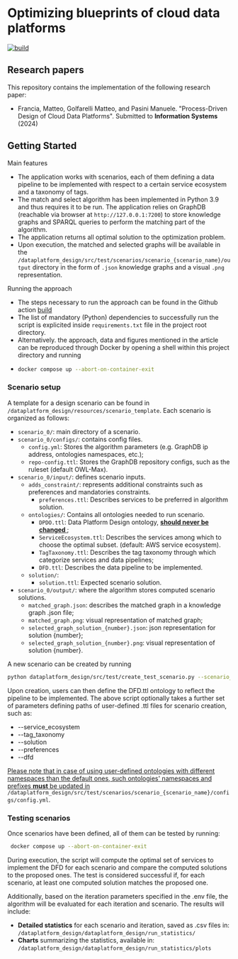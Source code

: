 # Optimizing blueprints of cloud data platforms

[![build](https://github.com/big-unibo/DataPlatformDesign/actions/workflows/build.yml/badge.svg)](https://github.com/big-unibo/DataPlatformDesign/actions/workflows/build.yml)

## Research papers

This repository contains the implementation of the following research paper:

- Francia, Matteo, Golfarelli Matteo, and Pasini Manuele. "Process-Driven Design of Cloud Data Platforms". Submitted to **Information Systems** (2024) 

## Getting Started

Main features

- The application works with scenarios, each of them defining a data pipeline to be implemented with respect to a certain service ecosystem and a taxonomy of tags.
- The match and select algorithm has been implemented in Python 3.9 and thus requires it to be run. The application relies on GraphDB (reachable via browser at `http://127.0.0.1:7200`) to store knowledge graphs and SPARQL queries to perform the matching part of the algorithm.
- The application returns all optimal solution to the optimization problem.
- Upon execution, the matched and selected graphs will be available in the `/dataplatform_design/src/test/scenarios/scenario_{scenario_name}/output` directory in the form of `.json` knowledge graphs and a visual `.png` representation.

Running the approach

- The steps necessary to run the approach can be found in the Github action [build](https://github.com/big-unibo/DataPlatformDesign/blob/master/.github/workflows/build.yml)
- The list of mandatory (Python) dependencies to successfully run the script is explicited inside `requirements.txt` file in the project root directory.
- Alternatively. the approach, data and figures mentioned in the article can be reproduced through Docker by opening a shell within this project directory and running
- 
   ```sh
   docker compose up --abort-on-container-exit
   ```

### Scenario setup

A template for a design scenario can be found in `/dataplatform_design/resources/scenario_template`. Each scenario is organized as follows:

- `scenario_0/`: main directory of a scenario.
- `scenario_0/configs/`: contains config files.
  - `config.yml`: Stores the algorithm parameters (e.g. GraphDB ip address, ontologies namespaces, etc.);
  - `repo-config.ttl`: Stores the GraphDB repository configs, such as the ruleset (default OWL-Max).
- `scenario_0/input/`: defines scenario inputs.
  - `adds_constraint/`: represents additional constraints such as preferences and mandatories constraints.
    - `preferences.ttl`: Describes services to be preferred in algorithm solution.
  - `ontologies/`: Contains all ontologies needed to run scenario.
    - `DPDO.ttl`: Data Platform Design ontology, <u><b> should never be changed </b></u>;
    - `ServiceEcosystem.ttl`: Describes the services among which to choose the optimal subset. (default: AWS service ecosystem).
    - `TagTaxonomy.ttl`: Describes the tag taxonomy through which categorize services and data pipelines;
    - `DFD.ttl`: Describes the data pipeline to be implemented.
  - `solution/`:
    - `solution.ttl`: Expected scenario solution.
- `scenario_0/output/`: where the algorithm stores computed scenario solutions.
  - `matched_graph.json`: describes the matched graph in a knowledge graph .json file;
  - `matched_graph.png`: visual representation of matched graph;
  - `selected_graph_solution_{number}.json`: json representation for solution {number};
  - `selected_graph_solution_{number}.png`: visual representation of solution {number}.

A new scenario can be created by running

   ```sh
   python dataplatform_design/src/test/create_test_scenario.py --scenario_name {scenario_name}
   ```

Upon creation, users can then define the DFD.ttl ontology to reflect the pipeline to be implemented. The above script optionally takes a further set of parameters defining paths of user-defined .ttl files for scenario creation, such as:

- --service_ecosystem
- --tag_taxonomy
- --solution
- --preferences
- --dfd

<u>Please note that in case of using user-defined ontologies with different namespaces than the default ones, such ontologies' namespaces and prefixes <b>must</b> be updated in </u> `/dataplatform_design/src/test/scenarios/scenario_{scenario_name}/configs/config.yml`.

### Testing scenarios

Once scenarios have been defined, all of them can be tested by running:

   ```sh
    docker compose up --abort-on-container-exit
   ```

During execution, the script will compute the optimal set of services to implement the DFD for each scenario and compare the computed solutions to the proposed ones. The test is considered successful if, for each scenario, at least one computed solution matches the proposed one.

Additionally, based on the iteration parameters specified in the .env file, the algorithm will be evaluated for each iteration and scenario. The results will include:

- <b>Detailed statistics</b> for each scenario and iteration, saved as .csv files in:
`/dataplatform_design/dataplatform_design/run_statistics/`
- <b>Charts</b> summarizing the statistics, available in:
`/dataplatform_design/dataplatform_design/run_statistics/plots`
